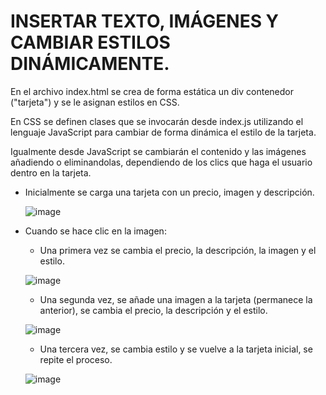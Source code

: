 # INSERTAR TEXTO, IMÁGENES Y CAMBIAR ESTILOS DINÁMICAMENTE.

En el archivo index.html se crea de forma estática un div contenedor ("tarjeta") y se le asignan estilos en CSS.

En CSS se definen clases que se invocarán desde index.js utilizando el lenguaje JavaScript para cambiar de forma dinámica el estilo de la tarjeta.

Igualmente desde JavaScript se cambiarán el contenido y las imágenes añadiendo o eliminandolas, dependiendo de los clics que haga el usuario dentro en la tarjeta.

- Inicialmente se carga una tarjeta con un precio, imagen y descripción.

  ![image](https://user-images.githubusercontent.com/66112531/184160232-32f8a8db-9dfd-4576-a2b3-1f432f09376c.png)

- Cuando se hace clic en la imagen:
  - Una primera vez se cambia el precio, la descripción, la imagen y el estilo.
  
   ![image](https://user-images.githubusercontent.com/66112531/184160299-72b9b164-4d4b-46be-948a-796a1bfc729d.png)
   
  - Una segunda vez, se añade una imagen a la tarjeta (permanece la anterior), se cambia el precio, la descripción y el estilo.
  
  ![image](https://user-images.githubusercontent.com/66112531/184160361-6589354c-b077-46ac-9377-2829e582be92.png)
  
  - Una tercera vez, se cambia estilo y se vuelve a la tarjeta inicial, se repite el proceso.
  
  ![image](https://user-images.githubusercontent.com/66112531/184160232-32f8a8db-9dfd-4576-a2b3-1f432f09376c.png)
  

 
  


